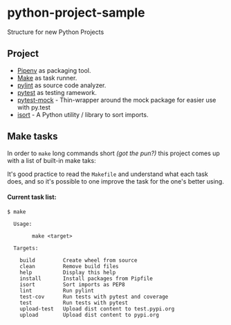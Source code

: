 # python-project-sample
Structure for new Python Projects


## Project 
* [Pipenv](https://github.com/pypa/pipenv) as packaging tool.
* [Make](https://www.gnu.org/software/make/) as task runner.
* [pylint](https://github.com/PyCQA/pylint) as source code analyzer.
* [pytest](https://github.com/pytest-dev/pytest) as testing ramework. 
* [pytest-mock](https://github.com/pytest-dev/pytest-mock) - Thin-wrapper around the mock package for easier use with py.test
* [isort](https://github.com/timothycrosley/isort) - A Python utility / library to sort imports. 


## Make tasks

In order to `make` long commands short *(got the pun?)* this project comes up with a list of built-in make taks:  

It's good practice to read the `Makefile` and understand what each task does, and so it's possible to one improve the task for the one's better using.


#### Current task list:

```
$ make

  Usage:

        make <target>

  Targets:

    build         Create wheel from source
    clean         Remove build files
    help          Display this help
    install       Install packages from Pipfile
    isort         Sort imports as PEP8
    lint          Run pylint
    test-cov      Run tests with pytest and coverage
    test          Run tests with pytest
    upload-test   Upload dist content to test.pypi.org
    upload        Upload dist content to pypi.org

```